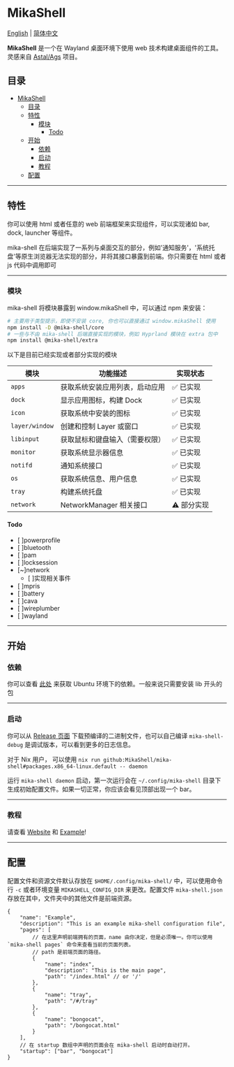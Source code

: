 # MikaShell

[English](README.md) | [简体中文](README.zh-CN.md)

**MikaShell** 是一个在 Wayland 桌面环境下使用 web 技术构建桌面组件的工具。灵感来自 [Astal/Ags](https://github.com/aylur/astal) 项目。

## 目录

- [MikaShell](#mikashell)
  - [目录](#目录)
  - [特性](#特性)
    - [模块](#模块)
      - [Todo](#todo)
  - [开始](#开始)
    - [依赖](#依赖)
    - [启动](#启动)
    - [教程](#教程)
  - [配置](#配置)

---

## 特性

你可以使用 html 或者任意的 web 前端框架来实现组件，可以实现诸如 bar, dock, launcher 等组件。

mika-shell 在后端实现了一系列与桌面交互的部分，例如'通知服务'，'系统托盘'等原生浏览器无法实现的部分，并将其接口暴露到前端。你只需要在 html 或者 js 代码中调用即可

---

### 模块

mika-shell 将模块暴露到 window.mikaShell 中，可以通过 npm 来安装：

```bash
# 主要用于类型提示，即使不安装 core, 你也可以直接通过 window.mikaShell 使用
npm install -D @mika-shell/core
# 一些与不由 mika-shell 后端直接实现的模块，例如 Hyprland 模块在 extra 包中
npm install @mika-shell/extra
```

以下是目前已经实现或者部分实现的模块

| 模块        | 功能描述                             | 实现状态     |
|-------------|--------------------------------------|--------------|
| `apps`      | 获取系统安装应用列表，启动应用       | ✅ 已实现    |
| `dock`      | 显示应用图标，构建 Dock              | ✅ 已实现    |
| `icon`      | 获取系统中安装的图标                 | ✅ 已实现    |
| `layer/window` | 创建和控制 Layer 或窗口           | ✅ 已实现    |
| `libinput`  | 获取鼠标和键盘输入（需要权限）        | ✅ 已实现    |
| `monitor`   | 获取系统显示器信息                   | ✅ 已实现    |
| `notifd`    | 通知系统接口                         | ✅ 已实现    |
| `os`        | 获取系统信息、用户信息               | ✅ 已实现    |
| `tray`      | 构建系统托盘                         | ✅ 已实现    |
| `network`   | NetworkManager 相关接口              | ⚠️ 部分实现 |

#### Todo

- [ ]powerprofile
- [ ]bluetooth
- [ ]pam
- [ ]locksession
- [~]network
  - [ ]实现相关事件
- [ ]mpris
- [ ]battery
- [ ]cava
- [ ]wireplumber
- [ ]wayland

---

## 开始

### 依赖

你可以查看 [此处](https://github.com/MikaShell/mika-shell/blob/db1586e803b8df7f093aacb772c419162adf8408/.github/workflows/build.yaml#L18C11-L18C13) 来获取 Ubuntu 环境下的依赖。一般来说只需要安装 lib 开头的包

---

### 启动

你可以从 [Release 页面](https://github.com/MikaShell/mika-shell/releases/) 下载预编译的二进制文件，也可以自己编译
`mika-shell-debug` 是调试版本，可以看到更多的日志信息。

对于 Nix 用户， 可以使用 `nix run github:MikaShell/mika-shell#packages.x86_64-linux.default -- daemon`

运行 `mika-shell daemon` 启动，第一次运行会在 `~/.config/mika-shell` 目录下生成初始配置文件。如果一切正常，你应该会看见顶部出现一个 bar。

---

### 教程

请查看 [Website](mikashell.github.io/) 和 [Example](https://github.com/MikaShell/mika-shell/tree/main/example)!

---

## 配置

配置文件和资源文件默认存放在 `$HOME/.config/mika-shell/` 中，可以使用命令行 `-c` 或者环境变量 `MIKASHELL_CONFIG_DIR` 来更改。配置文件 `mika-shell.json` 存放在其中，文件夹中的其他文件是前端资源。

```jsonc
{
    "name": "Example",
    "description": "This is an example mika-shell configuration file",
    "pages": [
        // 在这里声明前端拥有的页面，name 由你决定，但是必须唯一。你可以使用 `mika-shell pages` 命令来查看当前的页面列表。
        // path 是前端页面的路径。
        {
            "name": "index",
            "description": "This is the main page",
            "path": "/index.html" // or '/'
        },
        {
            "name": "tray",
            "path": "/#/tray"
        },
        {
            "name": "bongocat",
            "path": "/bongocat.html"
        }
    ],
    // 在 startup 数组中声明的页面会在 mika-shell 启动时自动打开。
    "startup": ["bar", "bongocat"]
}
```
